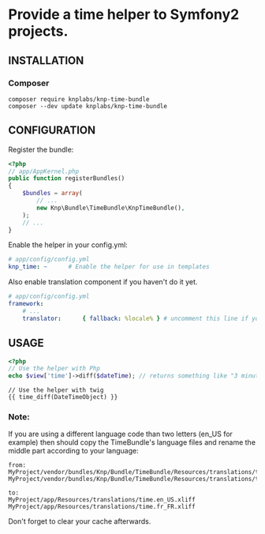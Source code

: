 # Provide a time helper to Symfony2 projects.

## INSTALLATION
### Composer

    composer require knplabs/knp-time-bundle
    composer --dev update knplabs/knp-time-bundle

## CONFIGURATION
Register the bundle:

```php
<?php
// app/AppKernel.php
public function registerBundles()
{
    $bundles = array(
		// ...
		new Knp\Bundle\TimeBundle\KnpTimeBundle(),
	);
	// ...
}
```

Enable the helper in your config.yml:

```yaml
# app/config/config.yml
knp_time: ~      # Enable the helper for use in templates
```

Also enable translation component if you haven't do it yet.

```yaml
# app/config/config.yml
framework:
    # ...
    translator:      { fallback: %locale% } # uncomment this line if you see this line commented
```


## USAGE

```php
<?php
// Use the helper with Php
echo $view['time']->diff($dateTime); // returns something like "3 minutes ago"
```

```html+jinja
// Use the helper with twig
{{ time_diff(DateTimeObject) }}
```

### Note:

If you are using a different language code than two letters (en_US for example) then
should copy the TimeBundle's language files and rename the middle part according to your language:

    from:
    MyProject/vendor/bundles/Knp/Bundle/TimeBundle/Resources/translations/time.en.xliff
    MyProject/vendor/bundles/Knp/Bundle/TimeBundle/Resources/translations/time.fr.xliff

    to:
    MyProject/app/Resources/translations/time.en_US.xliff
    MyProject/app/Resources/translations/time.fr_FR.xliff

Don't forget to clear your cache afterwards.

